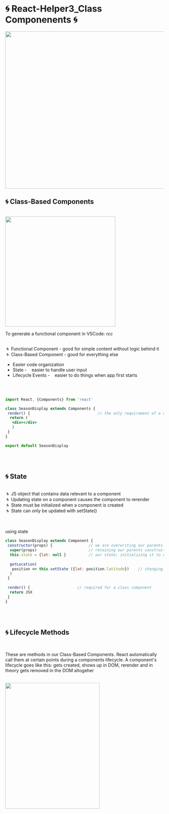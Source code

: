 # 🌀 React-Helper3_Class Componenents 🌀

<img src="https://sunscrapers.com/blog/wp-content/uploads/2018/11/1__DOHv30w-0eI-Ysz5U47Yg.png" height=500 width=900>

<h2>🌀 Class-Based Components</h2>
<br>
 <img src="https://www.techdiagonal.com/wp-content/uploads/2019/08/React-components-blog-image.jpg" height=350 width=350> 
<br>

To generate a functional component in VSCode: <em>rcc</em>
<br>
<br>


&nbsp;🌀&nbsp; Functional Component - good for simple content without logic behind it <br>
&nbsp;🌀&nbsp; Class-Based Component - good for everything else


<ul>
 <li>Easier code organization</li>
 <li>State - &nbsp;&nbsp; easier to handle user input</li>
 <li>Lifecycle Events - &nbsp;&nbsp;  easier to do things when app first starts</li>
</ul>
<br>
<br>

```jsx
import React, {Components} from 'react'

class SeasonDisplay extends Components {
 render() {                              // the only requirement of a class function is to have a render method
  return (
   <div></div>
   )
 }
}

export default SeasonDisplay
```

<br>
<br>
<h2>🌀 State</h2>
<br>
&nbsp;🌀&nbsp; JS object that contains data relevant to a component <br>
&nbsp;🌀&nbsp; Updating state on a component causes the component to rerender <br>
&nbsp;🌀&nbsp; State must be initialized when a component is created <br>
&nbsp;🌀&nbsp; State can only be updated with setState()<br>
<br>
<br>

using state

```jsx
class SeasonDisplay extends Component {
 constructor(props) {                // we are overwriting our parents constructor
  super(props)                       // retaining our parents constructor and just adding to it
  this.state = {lat: null }          // our state; initializing it to null because we're expecting a number 
  
  getLocation(
   position => this.setState ({lat: position.latitude})    // changing our state
  )
 }
 
 render() {                     // required for a class component
  return JSX
 }
}
```

<br>
<br>
<h2>🌀 Lifecycle Methods</h2>
<br>
<p>These are methods in our Class-Based Components. React automatically call them at certain points during a components lifecycle. A component's lifecycle goes like this: gets created, shows up in DOM, rerender and in theory gets removed in the DOM altogeher </p>
<br>
<img src="https://cdn-media-1.freecodecamp.org/images/NpWCjYyzfnJkn7rXwDmyWwK2DqInFJu6-g1O" height=400 width=300>
